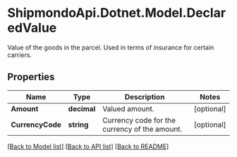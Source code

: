 # ShipmondoApi.Dotnet.Model.DeclaredValue
Value of the goods in the parcel. Used in terms of insurance for certain carriers.

## Properties

Name | Type | Description | Notes
------------ | ------------- | ------------- | -------------
**Amount** | **decimal** | Valued amount. | [optional] 
**CurrencyCode** | **string** | Currency code for the currency of the amount. | [optional] 

[[Back to Model list]](../README.md#documentation-for-models) [[Back to API list]](../README.md#documentation-for-api-endpoints) [[Back to README]](../README.md)

